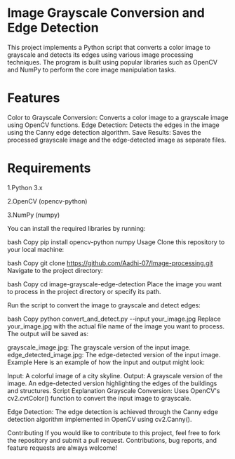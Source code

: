 # Image Grayscale Conversion and Edge Detection
This project implements a Python script that converts a color image to grayscale and detects its edges using various image processing techniques. The program is built using popular libraries such as OpenCV and NumPy to perform the core image manipulation tasks.

# Features
Color to Grayscale Conversion: Converts a color image to a grayscale image using OpenCV functions.
Edge Detection: Detects the edges in the image using the Canny edge detection algorithm.
Save Results: Saves the processed grayscale image and the edge-detected image as separate files.
# Requirements
1.Python 3.x

2.OpenCV (opencv-python)

3.NumPy (numpy)


You can install the required libraries by running:

bash
Copy
pip install opencv-python numpy
Usage
Clone this repository to your local machine:

bash
Copy
git clone https://github.com/Aadhi-07/Image-processing.git
Navigate to the project directory:

bash
Copy
cd image-grayscale-edge-detection
Place the image you want to process in the project directory or specify its path.

Run the script to convert the image to grayscale and detect edges:

bash
Copy
python convert_and_detect.py --input your_image.jpg
Replace your_image.jpg with the actual file name of the image you want to process.
The output will be saved as:

grayscale_image.jpg: The grayscale version of the input image.
edge_detected_image.jpg: The edge-detected version of the input image.
Example
Here is an example of how the input and output might look:

Input:
A colorful image of a city skyline.
Output:
A grayscale version of the image.
An edge-detected version highlighting the edges of the buildings and structures.
Script Explanation
Grayscale Conversion: Uses OpenCV's cv2.cvtColor() function to convert the input image to grayscale.

Edge Detection: The edge detection is achieved through the Canny edge detection algorithm implemented in OpenCV using cv2.Canny().

Contributing
If you would like to contribute to this project, feel free to fork the repository and submit a pull request. Contributions, bug reports, and feature requests are always welcome!

